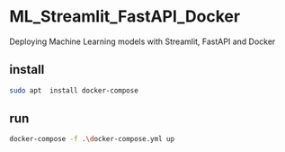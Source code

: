 # ML_Streamlit_FastAPI_Docker
Deploying Machine Learning models with Streamlit, FastAPI and Docker

## install
```bash
sudo apt  install docker-compose
```

## run
```bash
docker-compose -f .\docker-compose.yml up
```
